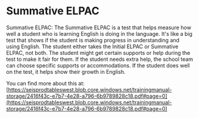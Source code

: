 # Summative ELPAC
Summative ELPAC: The Summative ELPAC is a test that helps measure how well a student who is learning English is doing in the language. It's like a big test that shows if the student is making progress in understanding and using English. The student either takes the Initial ELPAC or Summative ELPAC, not both. The student might get certain supports or help during the test to make it fair for them. If the student needs extra help, the school team can choose specific supports or accommodations. If the student does well on the test, it helps show their growth in English.

You can find more about this at: [https://seisprodtableswest.blob.core.windows.net/trainingmanual-storage/2416f43c-e7b7-4e28-a796-6b9789828c18.pdf#page=0](https://seisprodtableswest.blob.core.windows.net/trainingmanual-storage/2416f43c-e7b7-4e28-a796-6b9789828c18.pdf#page=0)
